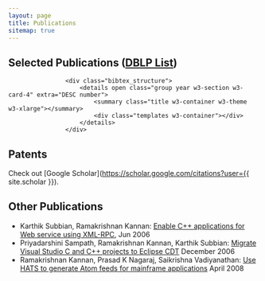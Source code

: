 ```yaml
---
layout: page
title: Publications
sitemap: true
---
```


## Selected Publications ([DBLP List](https://dblp.uni-trier.de/pers/hd/k/Kannan:Ramakrishnan))

<!-- <div class="bibtex_display"></div> -->
<div id="bibtex_display">
						<div class="bibtex_template" style="display: none;">
							<div class="w3-section">
								<div class="if author" style="display:inline;"><em><span class="author"></span></em>.</div>
                                <span class="if title"><b><span class="title"></span></b>.</span>
								<span class="if journal"><em><span class="journal"></span></em>,</span>
								<span class="if publisher"><em><span class="publisher"></span></em>,</span>
								<span class="if booktitle">In <em><span class="booktitle"></span></em>,</span>
								<span class="if address"><span class="address"></span>,</span>
								<span class="if month"><span class="month"></span>,</span>
								<span class="if year"><span class="year"></span>.</span>
								<span class="if note">(<span class="note"></span>)</span>
								<a class="bibtexVar" extra="BIBTEXKEY" onclick="w3.toggleShow('#+BIBTEXKEY+')" style="cursor:pointer;">
									<span class="w3-border-bottom w3-border-black" style="white-space:nowrap;"><i class="fas fa-book w3-text-blue"></i>&nbsp;BibTeX</span>
								</a>
								<div id="+BIBTEXKEY+" class="bibtexVar" extra="BIBTEXKEY" style="display:none;">
									<div class="w3-border w3-panel w3-light-grey">
										<pre class="w3-small"><span class="bibtexraw noread"></span></pre>
									</div>
								</div>
							</div>
						</div>
					</div>
					
					<div class="bibtex_structure">
						<details open class="group year w3-section w3-card-4" extra="DESC number">
							<summary class="title w3-container w3-theme w3-xlarge"></summary>
							<div class="templates w3-container"></div>
						</details>
					</div>

## Patents

Check out [Google Scholar](https://scholar.google.com/citations?user={{ site.scholar }}).

## Other Publications

* Karthik Subbian, Ramakrishnan Kannan: [Enable C++ applications for Web service using XML-RPC](http://www.ibm.com/developerworks/webservices/library/ws-xml-rpc/), Jun 2006
* Priyadarshini Sampath, Ramakrishnan Kannan, Karthik Subbian: [Migrate Visual Studio C and C++ projects to Eclipse CDT](http://www-128.ibm.com/developerworks/library/os-ecl-vscdt/index.html) December 2006
* Ramakrishnan Kannan, Prasad K Nagaraj, Saikrishna Vadiyanathan: [Use HATS to generate Atom feeds for mainframe applications](http://www.ibm.com/developerworks/library/x-atommainframe/index.html) April 2008